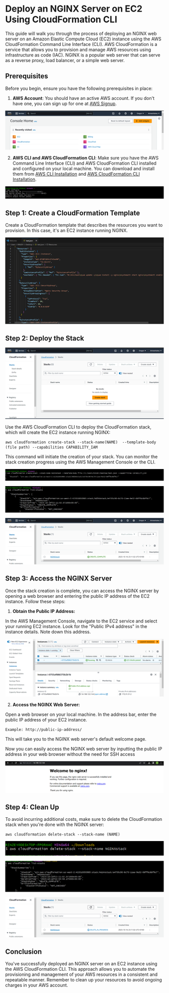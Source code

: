 # Deploy an NGINX Server on EC2 Using CloudFormation CLI

This guide will walk you through the process of deploying an NGINX web server on an Amazon Elastic Compute Cloud (EC2) instance using the AWS CloudFormation Command Line Interface (CLI). AWS CloudFormation is a service that allows you to provision and manage AWS resources using infrastructure as code (IAC). NGINX is a popular web server that can serve as a reverse proxy, load balancer, or a simple web server.

## Prerequisites

Before you begin, ensure you have the following prerequisites in place:

1. **AWS Account**: You should have an active AWS account. If you don't have one, you can sign up for one at [AWS Signup](https://aws.amazon.com/).

![Alt text](<Images/AWS ACC.png>)

2. **AWS CLI and AWS CloudFormation CLI**: Make sure you have the AWS Command Line Interface (CLI) and AWS CloudFormation CLI installed and configured on your local machine. You can download and install them from [AWS CLI Installation](https://aws.amazon.com/cli/) and [AWS CloudFormation CLI Installation](https://aws.amazon.com/cloudformation/).

![Alt text](<Images/AWS CLI AUTH.png>)


## Step 1: Create a CloudFormation Template

Create a CloudFormation template that describes the resources you want to provision. In this case, it's an EC2 instance running NGINX.

![Alt text](<Images/Json Template.png>)


## Step 2: Deploy the Stack

![Alt text](<Images/empty stack.png>)

Use the AWS CloudFormation CLI to deploy the CloudFormation stack, which will create the EC2 instance running NGINX:
```
aws cloudformation create-stack --stack-name(NAME)  --template-body (file path) --capabilities CAPABILITY_IAM 
```

This command will initiate the creation of your stack. You can monitor the stack creation progress using the AWS Management Console or the CLI.

![Alt text](<Images/CREATE STACK.png>)

![Alt text](<Images/stack created CLI.png>)

![Alt text](<Images/stack created GUI.png>)


## Step 3: Access the NGINX Server
Once the stack creation is complete, you can access the NGINX server by opening a web browser and entering the public IP address of the EC2 instance. Follow these steps:

1. **Obtain the Public IP Address:**

In the AWS Management Console, navigate to the EC2 service and select your running EC2 instance. Look for the "Public IPv4 address" in the instance details. Note down this address.

![Alt text](<Images/IP ADDRESS.png>)

2.  **Access the NGINX Web Server:**

Open a web browser on your local machine.
In the address bar, enter the public IP address of your EC2 instance.
```
Example: http://public-ip-address/
```
This will take you to the NGINX web server's default welcome page.

Now you can easily access the NGINX web server by inputting the public IP address in your web browser without the need for SSH access

![Alt text](<Images/WELCOME NG.png>)

## Step 4: Clean Up

To avoid incurring additional costs, make sure to delete the CloudFormation stack when you're done with the NGINX server:

```
aws cloudformation delete-stack --stack-name (NAME)
```

![Alt text](<Images/del stack.png>)

![Alt text](<Images/STACK DELETED CLI.png>)

![Alt text](<Images/STACK DELETED GUI.png>)
## Conclusion

You've successfully deployed an NGINX server on an EC2 instance using the AWS CloudFormation CLI. This approach allows you to automate the provisioning and management of your AWS resources in a consistent and repeatable manner. Remember to clean up your resources to avoid ongoing charges in your AWS account.